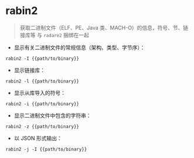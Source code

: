 # rabin2

> 获取二进制文件（ELF、PE、Java 类、MACH-O）的信息，符号、节、链接库等
> 与 `radare2` 捆绑在一起

- 显示有关二进制文件的常规信息（架构、类型、字节序）：

`rabin2 -I {{path/to/binary}}`

- 显示链接库：

`rabin2 -l {{path/to/binary}}`

- 显示从库导入的符号：

`rabin2 -i {{path/to/binary}}`

- 显示二进制文件中包含的字符串：

`rabin2 -z {{path/to/binary}}`

- 以 JSON 形式输出：

`rabin2 -j -I {{path/to/binary}}`

[#]: contributors: ([Datura stramonium L.])